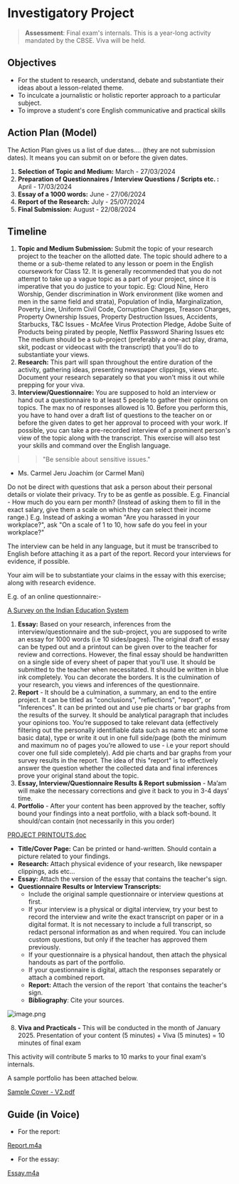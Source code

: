 # Investigatory Project

> **Assessment**: Final exam's internals.
This is a year-long activity mandated by the CBSE. Viva will be held.

## Objectives

- For the student to research, understand, debate and substantiate their ideas about a lesson-related theme.
- To inculcate a journalistic or holistic reporter approach to a particular subject.
- To improve a student's core English communicative and practical skills

## Action Plan (Model)

The Action Plan gives us a list of due dates…. (they are not submission dates). It means you can submit on or before the given dates.

1. **Selection of Topic and Medium:** March -  27/03/2024
2. **Preparation of Questionnaires / Interview Questions / Scripts etc. :** April - 17/03/2024
3. **Essay of a 1000 words:** June - 27/06/2024
4. **Report of the Research:** July - 25/07/2024
5. **Final Submission:** August - 22/08/2024

## Timeline

1. **Topic and Medium Submission:** Submit the topic of your research project to the teacher on the allotted date. The topic should adhere to a theme or a sub-theme related to any lesson or poem in the English coursework for Class 12. It is generally recommended that you do not attempt to take up a vague topic as a part of your project, since it is imperative that you do justice to your topic.
Eg: Cloud Nine, Hero Worship, Gender discrimination in Work environment (like women and men in the same field and strata), Population of India, Marginalization, Poverty Line, Uniform Civil Code, Corruption Charges, Treason Charges, Property Ownership Issues, Property Destruction Issues, Accidents, Starbucks, T&C Issues - McAfee Virus Protection Pledge, Adobe Suite of Products being pirated by people, Netflix Password Sharing Issues etc
The medium should be a sub-project (preferably a one-act play, drama, skit, podcast or videocast with the transcript) that you'll do to substantiate your views.
2. **Research:** This part will span throughout the entire duration of the activity, gathering ideas, presenting newspaper clippings, views etc. Document your research separately so that you won't miss it out while prepping for your viva.
3. **Interview/Questionnaire:** You are supposed to hold an interview or hand out a questionnaire to at least 5 people to gather their opinions on topics. The max no of responses allowed is 10. Before you perform this, you have to hand over a draft list of questions to the teacher on or before the given dates to get her approval to proceed with your work. If possible, you can take a pre-recorded interview of a prominent person's view of the topic along with the transcript. This exercise will also test your skills and command over the English language.

> > "Be sensible about sensitive issues."
- Ms. Carmel Jeru Joachim (or Carmel Mani)

Do not be direct with questions that ask a person about their personal details or violate their privacy. Try to be as gentle as possible.
E.g. Financial - How much do you earn per month? (Instead of asking them to fill in the exact salary, give them a scale on which they can select their income range.)
E.g. Instead of asking a woman "Are you harassed in your workplace?", ask "On a scale of 1 to 10, how safe do you feel in your workplace?"

The interview can be held in any language, but it must be transcribed to English before attaching it as a part of the report. Record your interviews for evidence, if possible.

Your aim will be to substantiate your claims in the essay with this exercise; along with research evidence.

E.g. of an online questionnaire:-

[A Survey on the Indian Education System](https://ex9eroobyrl.typeform.com/to/UoRgwb18?utm_campaign=preview#key=preview)

1. **Essay:** Based on your research, inferences from the interview/questionnaire and the sub-project, you are supposed to write an essay for 1000 words (i.e 10 sides/pages). The original draft of essay can be typed out and a printout can be given over to the teacher for review and corrections. However, the final essay should be handwritten on a single side of every sheet of paper that you'll use. It should be submitted to the teacher when necessitated. It should be written in blue ink completely. You can decorate the borders. It is the culmination of your research, you views and inferences of the questionnaire.
2. **Report** - It should be a culmination, a summary, an end to the entire project. It can be titled as "conclusions", "reflections", "report", or "Inferences". It can be printed out and use pie charts or bar graphs from the results of the survey. It should be analytical paragraph that includes your opinions too. You’re supposed to take relevant data (effectively filtering out the personally identifiable data such as name etc and some basic data), type or write it out in one full side/page (both the minimum and maximum no of pages you’re allowed to use - i.e your report should cover one full side completely). Add pie charts and bar graphs from your survey results in the report. 
The idea of this "report" is to effectively answer the question whether the collected data and final inferences prove your original stand about the topic.
3. **Essay, Interview/Questionnaire Results & Report submission** - Ma’am will make the necessary corrections and give it back to you in 3-4 days’ time.
4. **Portfolio** - After your content has been approved by the teacher, softly bound your findings into a neat portfolio, with a black soft-bound. It should/can contain (not necessarily in this you order)

[PROJECT PRINTOUTS.doc](https://res.craft.do/user/full/b8b89018-aef2-86a2-127d-5e07bf8933bc/doc/4C711A56-DD85-4491-86B4-D7CBF5B4EC5B/583876a8-d648-4b91-45c6-9b80bee939b1)

- **Title/Cover Page:** Can be printed or hand-written. Should contain a picture related to your findings.
- **Research:**  Attach physical evidence of your research, like newspaper clippings, ads etc…
- **Essay:** Attach the version of the essay that contains the teacher's sign.
- **Questionnaire Results or Interview Transcripts:**
   - Include the original sample questionnaire or interview questions at first.
   + If your interview is a physical or digital interview, try your best to record the interview and write the exact transcript on paper or in a digital format. It is not necessary to include a full transcript, so redact personal information as and when required. You can include custom questions, but only if the teacher has approved them previously.
   + If your questionnaire is a physical handout, then attach the physical handouts as part of the portfolio.
   + If your questionnaire is digital, attach the responses separately or attach a combined report.
   - **Report:** Attach the version of the report `that contains the teacher's sign.
   - **Bibliography**: Cite your sources.

![image.png](https://res.craft.do/user/full/b8b89018-aef2-86a2-127d-5e07bf8933bc/doc/4C711A56-DD85-4491-86B4-D7CBF5B4EC5B/949b0db5-6d80-da2b-4ade-318548e69755)

8. **Viva and Practicals -** This will be conducted in the month of January 2025. 
Presentation of your content (5 minutes) + Viva (5 minutes) = 10 minutes of final exam

This activity will contribute 5 marks to 10 marks to your final exam's internals.

A sample portfolio has been attached below.

[Sample Cover - V2.pdf](https://res.craft.do/user/full/b8b89018-aef2-86a2-127d-5e07bf8933bc/doc/4C711A56-DD85-4491-86B4-D7CBF5B4EC5B/75764808-e66c-63ef-56aa-74a3ab74fd56)

## Guide (in Voice)

- For the report:

[Report.m4a](https://res.craft.do/user/full/b8b89018-aef2-86a2-127d-5e07bf8933bc/doc/4C711A56-DD85-4491-86B4-D7CBF5B4EC5B/93f96a2d-0631-baf3-670b-c905f42ae8f9/8nz13dYg7W8yLo3Uay3tL2g8qwHKE2qHUDi5EifRHS8z/Report.m4a)

- For the essay:

[Essay.m4a](https://res.craft.do/user/full/b8b89018-aef2-86a2-127d-5e07bf8933bc/doc/4C711A56-DD85-4491-86B4-D7CBF5B4EC5B/c8ea8920-83cf-66e2-109a-db7e537f7b70/WeSdPpGwzHYI9KdrX3cqkZSV7bJxFVhGCi1Ljr48qx0z/Essay.m4a)

